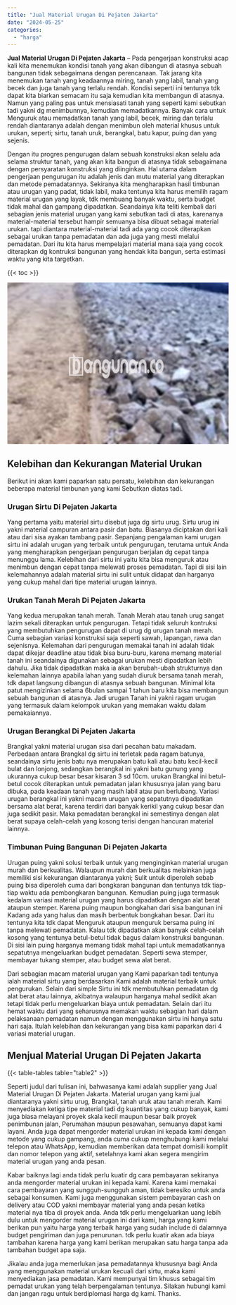 ```yaml
---
title: "Jual Material Urugan Di Pejaten Jakarta"
date: "2024-05-25"
categories: 
  - "harga"
---
```


**Jual Material Urugan Di Pejaten Jakarta** – Pada pengerjaan konstruksi acap kali kita menemukan kondisi tanah yang akan dibangun di atasnya sebuah bangunan tidak sebagaimana dengan perencanaan. Tak jarang kita menemukan tanah yang keadaannya miring, tanah yang labil, tanah yang becek dan juga tanah yang terlalu rendah. Kondisi seperti ini tentunya tdk dapat kita biarkan semacam itu saja kemudian kita membangun di atasnya. Namun yang paling pas untuk mensiasati tanah yang seperti kami sebutkan tadi yakni dg menimbunnya, kemudian memadatkannya. Banyak cara untuk Menguruk atau memadatkan tanah yang labil, becek, miring dan terlalu rendah diantaranya adalah dengan menimbun oleh material khusus untuk urukan, seperti; sirtu, tanah uruk, berangkal, batu kapur, puing dan yang sejenis.

Dengan itu progres pengurugan dalam sebuah konstruksi akan selalu ada selama struktur tanah, yang akan kita bangun di atasnya tidak sebagaimana dengan persyaratan konstruksi yang diinginkan. Hal utama dalam pengerjaan pengurugan itu adalah jenis dan mutu material yang diterapkan dan metode pemadatannya. Sekiranya kita mengharapkan hasil timbunan atau urugan yang padat, tidak labil, maka tentunya kita harus memilih ragam material urugan yang layak, tdk membuang banyak waktu, serta budget tidak mahal dan gampang dipadatkan. Seandainya kita teliti kembali dari sebagian jenis material urugan yang kami sebutkan tadi di atas, karenanya material-material tersebut hampir semuanya bisa dibuat sebagai material urukan. tapi diantara material-material tadi ada yang cocok diterapkan sebagai urukan tanpa pemadatan dan ada juga yang mesti melalui pemadatan. Dari itu kita harus mempelajari material mana saja yang cocok diterapkan dg kontruksi bangunan yang hendak kita bangun, serta estimasi waktu yang kita targetkan.

{{< toc >}}

![Jual Material Urugan Di Pejaten Jakarta](/images/jual-urugan-02.png)

## Kelebihan dan Kekurangan Material Urukan

Berikut ini akan kami paparkan satu persatu, kelebihan dan kekurangan beberapa material timbunan yang kami Sebutkan diatas tadi.

### Urugan Sirtu Di Pejaten Jakarta

Yang pertama yaitu material sirtu disebut juga dg sirtu urug. Sirtu urug ini yakni material campuran antara pasir dan batu. Biasanya diciptakan dari kali atau dari sisa ayakan tambang pasir. Sepanjang pengalaman kami urugan sirtu ini adalah urugan yang terbaik untuk pengurugan, terutama untuk Anda yang mengharapkan pengerjaan pengurugan berjalan dg cepat tanpa menunggu lama. Kelebihan dari sirtu ini yaitu kita bisa menguruk atau menimbun dengan cepat tanpa melewati proses pemadatan. Tapi di sisi lain kelemahannya adalah material sirtu ini sulit untuk didapat dan harganya yang cukup mahal dari tipe material urugan lainnya.

### Urukan Tanah Merah Di Pejaten Jakarta

Yang kedua merupakan tanah merah. Tanah Merah atau tanah urug sangat lazim sekali diterapkan untuk pengurugan. Tetapi tidak seluruh kontruksi yang membutuhkan pengurugan dapat di urug dg urugan tanah merah. Cuma sebagian variasi konstruksi saja seperti sawah, lapangan, rawa dan sejenisnya. Kelemahan dari pengurugan memakai tanah ini adalah tidak dapat dikejar deadline atau tidak bisa buru-buru, karena memang material tanah ini seandainya digunakan sebagai urukan mesti dipadatkan lebih dahulu. Jika tidak dipadatkan maka ia akan berubah-ubah strukturnya dan kelemahan lainnya apabila lahan yang sudah diuruk bersama tanah merah, tdk dapat langsung dibangun di atasnya sebuah bangunan. Minimal kita patut mengizinkan selama 6bulan sampai 1 tahun baru kita bisa membangun sebuah bangunan di atasnya. Jadi urugan Tanah ini yakni ragam urugan yang termasuk dalam kelompok urukan yang memakan waktu dalam pemakaiannya.

### Urugan Berangkal Di Pejaten Jakarta

Brangkal yakni material urugan sisa dari pecahan batu makadam. Perbedaan antara Brangkal dg sirtu ini terletak pada ragam batunya, seandainya sirtu jenis batu nya merupakan batu kali atau batu kecil-kecil bulat dan lonjong, sedangkan berangkal ini yakni batu gunung yang ukurannya cukup besar besar kisaran 3 sd 10cm. urukan Brangkal ini betul-betul cocok diterapkan untuk pemadatan jalan khususnya jalan yang baru dibuka, pada keadaan tanah yang masih labil atau pun berlubang. Variasi urugan berangkal ini yakni macam urugan yang sepatutnya dipadatkan bersama alat berat, karena terdiri dari banyak kerikil yang cukup besar dan juga sedikit pasir. Maka pemadatan berangkal ini semestinya dengan alat berat supaya celah-celah yang kosong terisi dengan hancuran material lainnya.

### Timbunan Puing Bangunan Di Pejaten Jakarta

Urugan puing yakni solusi terbaik untuk yang menginginkan material urugan murah dan berkualitas. Walaupun murah dan berkualitas melainkan juga memiliki sisi kekurangan diantaranya yakni; Sulit untuk diperoleh sebab puing bisa diperoleh cuma dari bongkaran bangunan dan tentunya tdk tiap-tiap waktu ada pembongkaran bangunan. Kemudian puing juga termasuk kedalam variasi material urugan yang harus dipadatkan dengan alat berat ataupun stemper. Karena puing maupun bongkahan dari sisa bangunan ini Kadang ada yang halus dan masih berbentuk bongkahan besar. Dari itu tentunya kita tdk dapat Menguruk ataupun menguruk bersama puing ini tanpa melewati pemadatan. Kalau tdk dipadatkan akan banyak celah-celah kosong yang tentunya betul-betul tidak bagus dalam konstruksi bangunan. Di sisi lain puing harganya memang tidak mahal tapi untuk memadatkannya sepatutnya mengeluarkan budget pemadatan. Seperti sewa stemper, membayar tukang stemper, atau budget sewa alat berat.

Dari sebagian macam material urugan yang Kami paparkan tadi tentunya ialah material sirtu yang berdasarkan Kami adalah material terbaik untuk pengurukan. Selain dari simple Sirtu ini tdk membutuhkan pemadatan dg alat berat atau lainnya, akibatnya walaupun harganya mahal sedikit akan tetapi tidak perlu mengeluarkan biaya untuk pemadatan. Selain dari itu hemat waktu dari yang seharusnya memakan waktu sebagian hari dalam pelaksanaan pemadatan namun dengan menggunakan sirtu ini hanya satu hari saja. Itulah kelebihan dan kekurangan yang bisa kami paparkan dari 4 variasi material urugan.

## Menjual Material Urugan Di Pejaten Jakarta

{{< table-tables table="table2" >}}

Seperti judul dari tulisan ini, bahwasanya kami adalah supplier yang Jual Material Urugan Di Pejaten Jakarta. Material urugan yang kami jual diantaranya yakni sirtu urug, Brangkal, tanah uruk atau tanah merah. Kami menyediakan ketiga tipe material tadi dg kuantitas yang cukup banyak, kami juga biasa melayani proyek skala kecil maupun besar baik proyek penimbunan jalan, Perumahan maupun pesawahan, semuanya dapat kami layani. Anda juga dapat mengorder material urukan ini kepada kami dengan metode yang cukup gampang, anda cuma cukup menghubungi kami melalui telepon atau WhatsApp, kemudian memberikan data tempat domisili komplit dan nomor telepon yang aktif, setelahnya kami akan segera mengirim material urugan yang anda pesan.

Kabar baiknya lagi anda tidak perlu kuatir dg cara pembayaran sekiranya anda mengorder material urukan ini kepada kami. Karena kami memakai cara pembayaran yang sungguh-sungguh aman, tidak beresiko untuk anda sebagai konsumen. Kami juga menggunakan sistem pembayaran cash on delivery atau COD yakni membayar material yang anda pesan ketika material nya tiba di proyek anda. Anda tdk perlu mengeluarkan uang lebih dulu untuk mengorder material urugan ini dari kami, harga yang kami berikan pun yaitu harga yang terbaik harga yang sudah include di dalamnya budget pengiriman dan juga penurunan. tdk perlu kuatir akan ada biaya tambahan karena harga yang kami berikan merupakan satu harga tanpa ada tambahan budget apa saja.

Jikalau anda juga memerlukan jasa pemadatannya khususnya bagi Anda yang menggunakan material urukan kecuali dari sirtu, maka kami menyediakan jasa pemadatan. Kami mempunyai tim khusus sebagai tim pemadat urukan yang telah berpengalaman tentunya. Silakan hubungi kami dan jangan ragu untuk berdiplomasi harga dg kami. Thanks.
